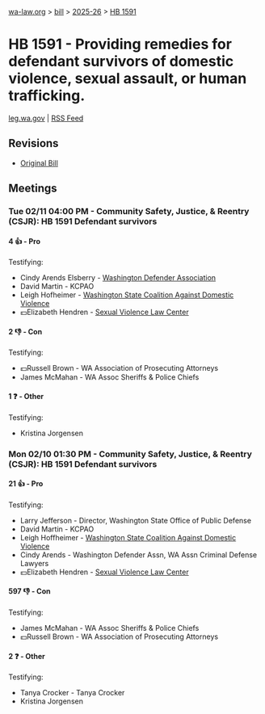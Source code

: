 [wa-law.org](/) > [bill](/bill/) > [2025-26](/bill/2025-26/) > [HB 1591](/bill/2025-26/hb/1591/)

# HB 1591 - Providing remedies for defendant survivors of domestic violence, sexual assault, or human trafficking.
[leg.wa.gov](https://app.leg.wa.gov/billsummary?BillNumber=1591&Year=2025&Initiative=false) | [RSS Feed](./rss.xml)

## Revisions
* [Original Bill](1/)

## Meetings
### Tue 02/11 04:00 PM - Community Safety, Justice, & Reentry (CSJR): HB 1591 Defendant survivors
#### 4 👍 - Pro
Testifying:
* Cindy Arends Elsberry - [Washington Defender Association](/org/washington_defender_association/)
* David Martin - KCPAO
* Leigh Hofheimer - [Washington State Coalition Against Domestic Violence](/org/washington_state_coalition_against_domestic_violence/)
* 💵Elizabeth Hendren - [Sexual Violence Law Center](/org/sexual_violence_law_center/)

#### 2 👎 - Con
Testifying:
* 💵Russell Brown - WA Association of Prosecuting Attorneys
* James McMahan - WA Assoc Sheriffs & Police Chiefs

#### 1 ❓ - Other
Testifying:
* Kristina Jorgensen

### Mon 02/10 01:30 PM - Community Safety, Justice, & Reentry (CSJR): HB 1591 Defendant survivors
#### 21 👍 - Pro
Testifying:
* Larry Jefferson - Director, Washington State Office of Public Defense
* David Martin - KCPAO
* Leigh Hoffheimer - [Washington State Coalition Against Domestic Violence](/org/washington_state_coalition_against_domestic_violence/)
* Cindy Arends - Washington Defender Assn, WA Assn Criminal Defense Lawyers
* 💵Elizabeth Hendren - [Sexual Violence Law Center](/org/sexual_violence_law_center/)

#### 597 👎 - Con
Testifying:
* James McMahan - WA Assoc Sheriffs & Police Chiefs
* 💵Russell Brown - WA Association of Prosecuting Attorneys

#### 2 ❓ - Other
Testifying:
* Tanya Crocker - Tanya Crocker
* Kristina Jorgensen
